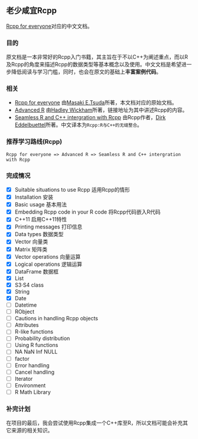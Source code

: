 ## 老少咸宜Rcpp

[Rcpp for everyone](https://teuder.github.io/rcpp4everyone_en/)对应的中文文档。

### 目的

原文档是一本非常好的Rcpp入门书籍，其主旨在于不以C++为阐述重点，而以R及Rcpp的角度来描述Rcpp的数据类型等基本概念以及使用。中文文档是希望进一步降低阅读与学习门槛，同时，也会在原文的基础上**丰富案例代码**。

### 相关

- [Rcpp for everyone](https://teuder.github.io/rcpp4everyone_en/) 由[Masaki E.Tsuda](https://github.com/teuder)所著，本文档对应的原始文档。
- [Advanced R](http://adv-r.had.co.nz/Rcpp.html) 由[Hadley Wickham](https://github.com/hadley)所著，链接地址为其中讲述Rcpp的内容。
- [Seamless R and C++ intergration with Rcpp](http://www.rcpp.org/) 由Rcpp作者，[Dirk Eddelbuettel](https://github.com/eddelbuettel)所著。中文译本为`Rcpp:R与C++的无缝整合`。

### 推荐学习路线(Rcpp)

```
Rcpp for everyone => Advanced R => Seamless R and C++ intergration with Rcpp
```

### 完成情况

- [x] Suitable situations to use Rcpp 适用Rcpp的情形
- [x] Installation 安装
- [x] Basic usage 基本用法
- [x] Embedding Rcpp code in your R code 将Rcpp代码嵌入R代码
- [x] C++11 启用C++11特性
- [x] Printing messages 打印信息
- [x] Data types 数据类型
- [x] Vector 向量类
- [x] Matrix 矩阵类
- [x] Vector operations 向量运算
- [x] Logical operations 逻辑运算
- [x] DataFrame 数据框
- [x] List
- [x] S3·S4 class
- [x] String
- [x] Date
- [ ] Datetime
- [ ] RObject
- [ ] Cautions in handling Rcpp objects
- [ ] Attributes
- [ ] R-like functions
- [ ] Probability distribution
- [ ] Using R functions
- [ ] NA NaN Inf NULL
- [ ] factor
- [ ] Error handling
- [ ] Cancel handling
- [ ] Iterator
- [ ] Environment
- [ ] R Math Library

### 补完计划

在项目的最后，我会尝试使用Rcpp集成一个C++库至R，所以文档可能会补充其它来源的相关知识。
